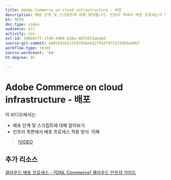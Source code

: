 ```yaml
---
title: Adobe Commerce on cloud infrastructure - 배포
description: 배포 단계 및 스크립트에 대해 알아봅니다. 인프라 측에서 배포 프로세스가 작동하는 방식을 ​ 이해합니다.
kt: 5659
doc-type: video
audience: all
activity: use
exl-id: 548b87ff-1fd8-4486-b28a-40f28f3ababd
source-git-commit: e8d2631b31319701beb327f42fdf1372d9dad9b7
workflow-type: tm+mt
source-wordcount: '64'
ht-degree: 0%

---
```


# Adobe Commerce on cloud infrastructure - 배포

이 비디오에서는:

- 배포 단계 및 스크립트에 대해 알아보기
- 인프라 측면에서 배포 프로세스 작동 방식 &#x200B; 이해

>[!VIDEO](https://video.tv.adobe.com/v/35695?quality=12&learn=on)

## 추가 리소스

[클라우드 배포 프로세스 - [!DNL Commerce] 클라우드 인프라 가이드](https://experienceleague.adobe.com/docs/commerce-cloud-service/user-guide/develop/deploy/process.html)
